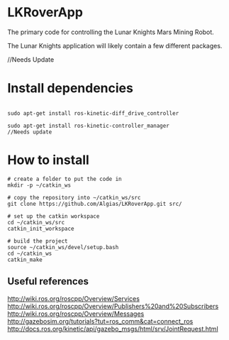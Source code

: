 # LKRoverApp
The primary code for controlling the Lunar Knights Mars Mining Robot.

The Lunar Knights application will likely contain a few different packages.

//Needs Update
  
# Install dependencies
```

sudo apt-get install ros-kinetic-diff_drive_controller

sudo apt-get install ros-kinetic-controller_manager
//Needs update
```
# How to install

```
# create a folder to put the code in
mkdir -p ~/catkin_ws

# copy the repository into ~/catkin_ws/src
git clone https://github.com/Algias/LKRoverApp.git src/

# set up the catkin workspace
cd ~/catkin_ws/src
catkin_init_workspace

# build the project
source ~/catkin_ws/devel/setup.bash
cd ~/catkin_ws
catkin_make
```

## Useful references
http://wiki.ros.org/roscpp/Overview/Services
http://wiki.ros.org/roscpp/Overview/Publishers%20and%20Subscribers
http://wiki.ros.org/roscpp/Overview/Messages
http://gazebosim.org/tutorials?tut=ros_comm&cat=connect_ros
http://docs.ros.org/kinetic/api/gazebo_msgs/html/srv/JointRequest.html

